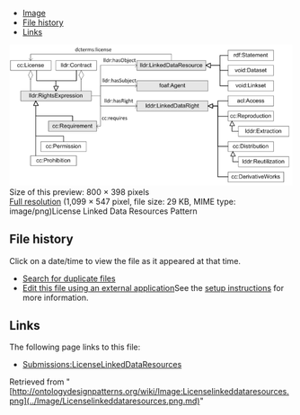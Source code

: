 * [Image](../Image/Licenselinkeddataresources.png.md#file)
* [File history](../Image/Licenselinkeddataresources.png.md#filehistory)
* [Links](../Image/Licenselinkeddataresources.png.md#filelinks)

[![Image:Licenselinkeddataresources.png](../images/thumb/0/08/Licenselinkeddataresources.png/800px-Licenselinkeddataresources.png)](../../images/0/08/Licenselinkeddataresources.png)  
Size of this preview: 800 × 398 pixels  
[Full resolution](../../images/0/08/Licenselinkeddataresources.png)‎ (1,099 × 547 pixel, file size: 29 KB, MIME type: image/png)License Linked Data Resources Pattern




## File history

Click on a date/time to view the file as it appeared at that time.



  
* [Search for duplicate files](http://ontologydesignpatterns.org/wiki/Special:FileDuplicateSearch/Licenselinkeddataresources.png "Special:FileDuplicateSearch/Licenselinkeddataresources.png")
* [Edit this file using an external application](http://ontologydesignpatterns.org/wiki/index.php?title=Image:Licenselinkeddataresources.png&action=edit&externaledit=true&mode=file "Image:Licenselinkeddataresources.png")See the [setup instructions](http://www.mediawiki.org/wiki/Manual:External_editors "http://www.mediawiki.org/wiki/Manual:External_editors") for more information.

## Links



The following page links to this file:


* [Submissions:LicenseLinkedDataResources](../Submissions/LicenseLinkedDataResources.md "Submissions:LicenseLinkedDataResources")


Retrieved from "[http://ontologydesignpatterns.org/wiki/Image:Licenselinkeddataresources.png](../Image/Licenselinkeddataresources.png.md)"
